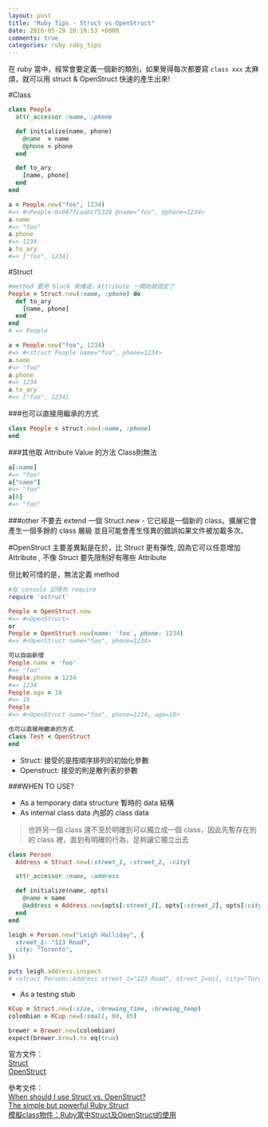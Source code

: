 ```yaml
---
layout: post
title: "Ruby Tips - Struct vs OpenStruct"
date: 2016-05-29 20:18:53 +0800
comments: true
categories: ruby ruby_tips
---
```


在 ruby 當中，經常會要定義一個新的類別，如果覺得每次都要寫 `class xxx` 太麻煩，就可以用 struct & OpenStruct 快速的產生出來!

<!-- more -->

#Class
```ruby
class People
  attr_accessor :name, :phone

  def initialize(name, phone)
    @name  = name
    @phone = phone
  end

  def to_ary
    [name, phone]
  end
end

a = People.new("foo", 1234)
#=> #<People:0x007fcaabcf5328 @name="foo", @phone=1234>
a.name
#=> "foo"
a.phone
#=> 1234
a.to_ary
#=> ["foo", 1234]
```

#Struct

```ruby
#method 要用 block 來傳遞，Attribute 一開始就固定了
People = Struct.new(:name, :phone) do
  def to_ary
    [name, phone]
  end
end
# => People

a = People.new("foo", 1234)
#=> #<struct People name="foo", phone=1234>
a.name
#=> "foo"
a.phone
#=> 1234
a.to_ary
#=> ["foo", 1234]
```

###也可以直接用繼承的方式
```ruby
class People < struct.new(:name, :phone)
end
```

###其他取 Attribute Value 的方法
Class則無法

```ruby
a[:name]
#=> "foo"
a["name"]
#=> "foo"
a[0]
#=> "foo"
```

###other
不要去 extend 一個 Struct.new - 它已經是一個新的 class。擴展它會產生一個多餘的 class 層級
並且可能會產生怪異的錯誤如果文件被加載多次。

#OpenStruct
主要差異點是在於，比 Struct 更有彈性, 因為它可以任意增加 Attribute , 不像 Struct 要先限制好有哪些 Attribute

但比較可惜的是，無法定義 method

```ruby
#在 console 記得先 require
require 'ostruct'

People = OpenStruct.new
#=> #<OpenStruct>
or
People = OpenStruct.new(name: 'foo', phone: 1234)
#=> #<OpenStruct name="foo", phone=1234>

可以自由新增
People.name = 'foo'
#=> "foo"
People.phone = 1234
#=> 1234
People.age = 18
#=> 18
People
#=> #<OpenStruct name="foo", phone=1234, age=18>

也可以直接用繼承的方式
class Test < OpenStruct
end
```

* Struct: 接受的是按順序排列的初始化參數
* Openstruct: 接受的則是散列表的參數

###WHEN TO USE?

* As a temporary data structure 暫時的 data 結構
* As internal class data 內部的 class data

>也許另一個 class 還不至於明確到可以獨立成一個 class，因此先暫存在別的 class 裡，直到有明確的行為，足夠讓它獨立出去

```ruby
class Person
  Address = Struct.new(:street_1, :street_2, :city)

  attr_accessor :name, :address

  def initialize(name, opts)
    @name = name
    @address = Address.new(opts[:street_1], opts[:street_2], opts[:city])
  end
end

leigh = Person.new("Leigh Halliday", {
  street_1: "123 Road",
  city: "Toronto",
})

puts leigh.address.inspect
# <struct Person::Address street_1="123 Road", street_2=nil, city="Toronto", province="Ontario", country="Canada", postal_code="M5E 0A3">
```

* As a testing stub

```ruby
KCup = Struct.new(:size, :brewing_time, :brewing_temp)
colombian = KCup.new(:small, 60, 85)

brewer = Brewer.new(colombian)
expect(brewer.brew).to eq(true)
```

官方文件：  
[Struct](http://ruby-doc.org/core-2.2.0/Struct.html)  
[OpenStruct](http://ruby-doc.org/stdlib-2.0.0/libdoc/ostruct/rdoc/OpenStruct.html)

參考文件：  
[When should I use Struct vs. OpenStruct?](http://stackoverflow.com/questions/1177594/when-should-i-use-struct-vs-openstruct#answer-4459132)  
[The simple but powerful Ruby Struct](https://www.leighhalliday.com/ruby-struct)  
[模擬class物件：Ruby當中Struct及OpenStruct的使用](http://motion-express.com/blog/20150406-ruby-struct-and-ostruct)
